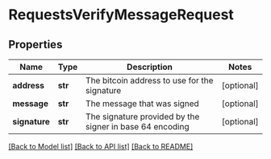 # RequestsVerifyMessageRequest

## Properties
Name | Type | Description | Notes
------------ | ------------- | ------------- | -------------
**address** | **str** | The bitcoin address to use for the signature | [optional] 
**message** | **str** | The message that was signed | [optional] 
**signature** | **str** | The signature provided by the signer in base 64 encoding | [optional] 

[[Back to Model list]](../README.md#documentation-for-models) [[Back to API list]](../README.md#documentation-for-api-endpoints) [[Back to README]](../README.md)

